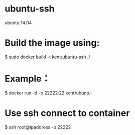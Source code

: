 ubuntu-ssh
==========
ubuntu:14.04


Build the image using:
======
$ sudo docker build -t kent/ubuntu-ssh ./


Example：
======
$ docker run -d -p 22222:22 kent/ubuntu


Use ssh connect to container
======
$ ssh root@ipaddress -p 22222
